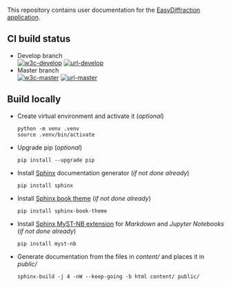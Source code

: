This repository contains user documentation for the [EasyDiffraction application](https://github.com/easyscience/easyDiffractionApp).

## CI build status

* Develop branch  
  [![w3c-develop][90]][95] [![url-develop][70]][75]
* Master branch  
  [![w3c-master][80]][85] [![url-master][60]][65]

## Build locally

* Create virtual environment and activate it (*optional*)
  ```
  python -m venv .venv
  source .venv/bin/activate
  ```
* Upgrade pip (*optional*)
  ```
  pip install --upgrade pip
  ```
* Install [Sphinx](https://www.sphinx-doc.org) documentation generator (*if not done already*)
  ```
  pip install sphinx
  ```
* Install [Sphinx book theme](https://sphinx-book-theme.readthedocs.io) (*if not done already*)
  ```
  pip install sphinx-book-theme
  ```  
* Install [Sphinx MyST-NB extension](https://sphinx-book-theme.readthedocs.io) for _Markdown_ and _Jupyter Notebooks_ (*if not done already*)
  ```
  pip install myst-nb
  ```    
* Generate documentation from the files in _content/_ and places it in _public/_
  ```
  sphinx-build -j 4 -nW --keep-going -b html content/ public/
  ```

      
<!---URLs--->

[60]: https://img.shields.io/badge/url--master-docs.easydiffraction.org/app-blue
[65]: https://docs.easydiffraction.org/app
[70]: https://img.shields.io/badge/url--develop-easyscience.github.io%2FEasyDiffractionAppDocs-blue
[75]: https://easyscience.github.io/EasyDiffractionAppDocs

<!---W3C validation--->

[80]: https://img.shields.io/w3c-validation/default?label=w3c-master&targetUrl=https://docs.easydiffraction.org/app
[85]: https://validator.w3.org/nu/?doc=https%3A%2F%2Fdocs.easydiffraction.org/app%2F
[90]: https://img.shields.io/w3c-validation/default?label=w3c-develop&targetUrl=https://easyscience.github.io/EasyDiffractionAppDocs
[95]: https://validator.w3.org/nu/?doc=https%3A%2F%2Feasyscience.github.io%2FEasyDiffractionAppDocs%2F
